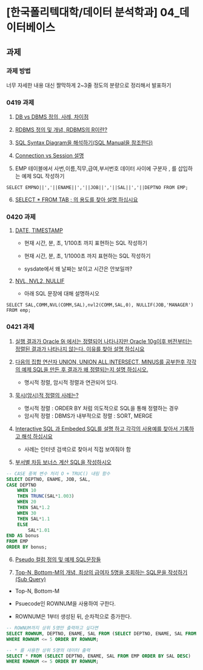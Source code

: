 # [한국폴리텍대학/데이터 분석학과] 04_데이터베이스


## 과제

### 과제 방법 

너무 자세한 내용 대신 짤막하게 2~3줄 정도의 분량으로 정리해서 발표하기 

### 0419 과제
1. [DB vs DBMS 정의, 사례, 차이점](https://github.com/hennylee/kopo-04-database/blob/main/assignment/2021-04-19-database-DB-DBMS.md)

2. [RDBMS 정의 및 개념, RDBMS의 R이란?](https://github.com/hennylee/kopo-04-database/blob/main/assignment/2021-04-19-database-RDBMS.md)

3. [SQL Syntax Diagram을 해석하기(SQL Manual을 참조한다)](https://github.com/hennylee/kopo-04-database/blob/main/assignment/2021-04-19-database-Syntax-Diagrams.md)

4. [Connection vs Session 설명](https://github.com/hennylee/kopo-04-database/blob/main/assignment/2021-04-19-database-Connection-Session.md)

5. EMP 테이블에서 사번,이름,직무,급여,부서번호 데이터 사이에 구분자 , 를 삽입하는 예제 SQL 작성하기

```
SELECT EMPNO||','||ENAME||','||JOB||','||SAL||','||DEPTNO FROM EMP;
````

6. [SELECT * FROM TAB ; 의 용도를 찾아 설명 하십시요](https://github.com/hennylee/kopo-04-database/blob/main/assignment/2021-04-19-database-TAB.md)


### 0420 과제

1. [DATE, TIMESTAMP](https://github.com/hennylee/kopo-04-database/blob/main/assignment/2021-04-20-database-sysdate.md)
    - 현재 시간, 분, 초, 1/100초 까지 표현하는 SQL 작성하기

    - 현재 시간, 분, 초, 1/1000초 까지 표현하는 SQL 작성하기

    - sysdate에서 왜 날짜는 보이고 시간은 안보일까?

2. [NVL, NVL2, NULLIF](https://github.com/hennylee/kopo-04-database/blob/main/assignment/2021-04-20-database-NULL.md)

    - 아래 SQL 문장에 대해 설명하시오

```
SELECT SAL,COMM,NVL(COMM,SAL),nvl2(COMM,SAL,0), NULLIF(JOB,'MANAGER') FROM emp;
```


### 0421 과제

1. [실행 결과가 Oracle 9i 에서는 정렬되어 나타나지만 Oracle 10g이후 버전부터는 정렬된 결과가 나타나지 않는다. 이유를 찾아 설명 하십시요]()
 
2. [다음의 집합 연산자 UNION, UNION ALL,INTERSECT, MINUS를 공부한후 각각의 예제 SQL을 만든 후 결과가 왜 정렬되는지 설명 하십시오.]()

    - 명시적 정렬, 암시적 정렬과 연관되어 있다. 

3. [묵시(암시)적 정렬의 사례는?]()

    - 명시적 정렬 : ORDER BY 처럼 의도적으로 SQL을 통해 정렬하는 경우
    - 암시적 정렬 : DBMS가 내부적으로 정렬 : SORT, MERGE

4. [Interactive SQL 과 Embeded SQL를 설명 하고 각각의 사용예를 찾아서 기록하고 해석 하십시요]()

    - 사례는 인터넷 검색으로 찾아서 직접 보여줘야 함

5. [부서별 차등 보너스 계산 SQL을 작성하시오]()

```SQL
-- CASE 중복 변수 처리 O + TRUC() 내림 함수
SELECT DEPTNO, ENAME, JOB, SAL,
CASE DEPTNO
    WHEN 10 
    THEN TRUNC(SAL*1.003)
    WHEN 20
    THEN SAL*1.2
    WHEN 30
    THEN SAL*1.1
    ELSE
        SAL*1.01
END AS bonus
FROM EMP
ORDER BY bonus; 
```

6. [Pseudo 컬럼 정의 및 예제 SQL문장들]()

7. [Top-N, Bottom-M의 개념, 최상의 급여자 5명을 조회하는 SQL문을 작성하기(Sub Query)]()

- Top-N, Bottom-M

- Psuecode인 ROWNUM을 사용하여 구한다.

- ROWNUM은 1부터 생성된 뒤, 순차적으로 증가한다. 

```SQL
-- ROWNUM까지 상위 5명만 출력하고 싶다면
SELECT ROWNUM, DEPTNO, ENAME, SAL FROM (SELECT DEPTNO, ENAME, SAL FROM EMP ORDER BY SAL DESC) 
WHERE ROWNUM <= 5 ORDER BY ROWNUM;

-- * 를 사용한 상위 5명의 데이터 출력
SELECT * FROM (SELECT DEPTNO, ENAME, SAL FROM EMP ORDER BY SAL DESC) 
WHERE ROWNUM <= 5 ORDER BY ROWNUM;
```

